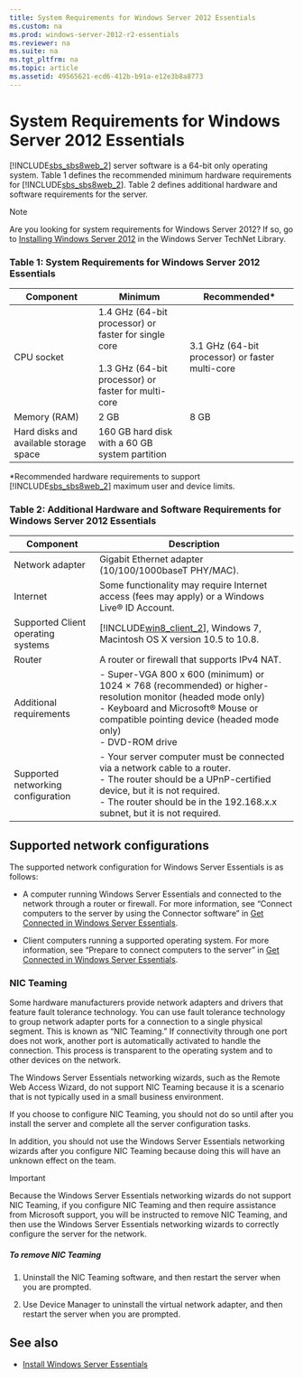 ```yaml
---
title: System Requirements for Windows Server 2012 Essentials
ms.custom: na
ms.prod: windows-server-2012-r2-essentials
ms.reviewer: na
ms.suite: na
ms.tgt_pltfrm: na
ms.topic: article
ms.assetid: 49565621-ecd6-412b-b91a-e12e3b8a8773
---
```

# System Requirements for Windows Server 2012 Essentials
[!INCLUDE[sbs_sbs8web_2](../Token/sbs_sbs8web_2_md.md)] server software is a 64\-bit only operating system. Table 1 defines the recommended minimum hardware requirements for [!INCLUDE[sbs_sbs8web_2](../Token/sbs_sbs8web_2_md.md)]. Table 2 defines additional hardware and software requirements for the server.  
  
> [!NOTE]  
> Are you looking for system requirements for Windows Server 2012? If so, go to [Installing Windows Server 2012](../Topic/Installing-Windows-Server-2012.md) in the Windows Server TechNet Library.  
  
### Table 1:  System Requirements for Windows Server 2012 Essentials  
  
|Component|Minimum|Recommended\*|  
|-------------|-----------|-----------------|  
|CPU socket|1.4 GHz \(64\-bit processor\) or faster for single core<br /><br />1.3 GHz \(64\-bit processor\) or faster for multi\-core|3.1 GHz \(64\-bit processor\) or faster multi\-core|  
|Memory \(RAM\)|2 GB|8 GB|  
|Hard disks and available storage space|160 GB hard disk with a 60 GB system partition||  
  
\*Recommended hardware requirements to support [!INCLUDE[sbs_sbs8web_2](../Token/sbs_sbs8web_2_md.md)] maximum user and device limits.  
  
### Table 2:  Additional Hardware and Software Requirements for Windows Server 2012 Essentials  
  
|Component|Description|  
|-------------|---------------|  
|Network adapter|Gigabit Ethernet adapter \(10\/100\/1000baseT PHY\/MAC\).|  
|Internet|Some functionality may require Internet access \(fees may apply\) or a Windows Live® ID Account.|  
|Supported Client operating systems|[!INCLUDE[win8_client_2](../Token/win8_client_2_md.md)], Windows 7, Macintosh OS X version 10.5 to 10.8.|  
|Router|A router or firewall that supports IPv4 NAT.|  
|Additional requirements|-   Super\-VGA 800 x 600 \(minimum\) or  1024 × 768 \(recommended\) or higher\-resolution monitor \(headed mode only\)<br />-   Keyboard and Microsoft® Mouse or compatible pointing device \(headed mode only\)<br />-   DVD\-ROM drive|  
|Supported networking configuration|-   Your server computer must be connected via a network cable to a router.<br />-   The router should be a UPnP\-certified device, but it is not required.<br />-   The router should be in the 192.168.x.x subnet, but it is not required.|  
  
## <a name="BKMK_NetworkConfig"></a>Supported network configurations  
The supported network configuration for Windows Server Essentials is as follows:  
  
-   A computer running Windows Server Essentials and connected to the network through a router or firewall. For more information, see “Connect computers to the server by using the Connector software” in [Get Connected in Windows Server Essentials](../Topic/Get-Connected-in-Windows-Server-Essentials.md).  
  
-   Client computers running a supported operating system. For more information, see “Prepare to connect computers to the server” in [Get Connected in Windows Server Essentials](../Topic/Get-Connected-in-Windows-Server-Essentials.md).  
  
### NIC Teaming  
Some hardware manufacturers provide network adapters and drivers that feature fault tolerance technology. You can use fault tolerance technology to group network adapter ports for a connection to a single physical segment. This is known as “NIC Teaming.” If connectivity through one port does not work, another port is automatically activated to handle the connection. This process is transparent to the operating system and to other devices on the network.  
  
The Windows Server Essentials networking wizards, such as the Remote Web Access Wizard, do not support NIC Teaming because it is a scenario that is not typically used in a small business environment.  
  
If you choose to configure NIC Teaming, you should not do so until after you install the server and complete all the server configuration tasks.  
  
In addition, you should not use the Windows Server Essentials networking wizards after you configure NIC Teaming because doing this will have an unknown effect on the team.  
  
> [!IMPORTANT]  
> Because the Windows Server Essentials networking wizards do not support NIC Teaming, if you configure NIC Teaming and then require assistance from Microsoft support, you will be instructed to remove NIC Teaming, and then use the Windows Server Essentials networking wizards to correctly configure the server for the network.  
  
##### To remove NIC Teaming  
  
1.  Uninstall the NIC Teaming software, and then restart the server when you are prompted.  
  
2.  Use Device Manager to uninstall the virtual network adapter, and then restart the server when you are prompted.  
  
## See also  
  
-   [Install Windows Server Essentials](../Topic/Install-Windows-Server-Essentials.md)  
  
